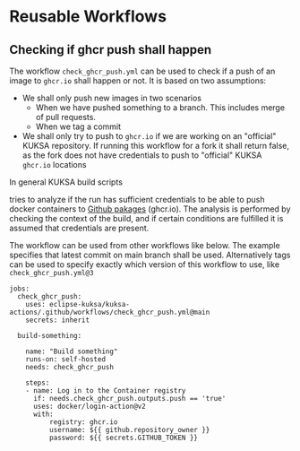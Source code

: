 # Reusable Workflows

## Checking if ghcr push shall happen

The workflow `check_ghcr_push.yml` can be used to check if a push of an image to `ghcr.io` shall happen or not.
It is based on two assumptions:

* We shall only push new images in two scenarios
     * When we have pushed something to a branch.
       This includes merge of pull requests.
     * When we tag a commit
* We shall only try to push to `ghcr.io` if we are working on an "official" KUKSA repository.
  If running this workflow for a fork it shall return false, as the fork does not have credentials to
  push to "official" KUKSA `ghcr.io` locations

In general KUKSA build scripts


tries to analyze if the run has sufficient credentials to be able
to push docker containers to [Github pakages](https://github.com/features/packages) (ghcr.io).
The analysis is performed by checking the context of the build, and if certain conditions are fulfilled it is assumed
that credentials are present.

The workflow can be used from other workflows like below.
The example specifies that latest commit on main branch shall be used.
Alternatively tags can be used to specify exactly which version of this workflow to use, like `check_ghcr_push.yml@3`

```
jobs:
  check_ghcr_push:
    uses: eclipse-kuksa/kuksa-actions/.github/workflows/check_ghcr_push.yml@main
    secrets: inherit
    
  build-something:
  
    name: "Build something"
    runs-on: self-hosted
    needs: check_ghcr_push

    steps:
    - name: Log in to the Container registry
      if: needs.check_ghcr_push.outputs.push == 'true'
      uses: docker/login-action@v2
      with:
          registry: ghcr.io
          username: ${{ github.repository_owner }}
          password: ${{ secrets.GITHUB_TOKEN }}
```